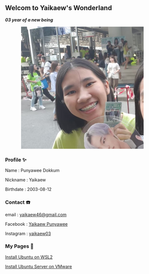## Welcom to Yaikaew's Wonderland
***03 year of a new being***

<p align="center">
  <img width="400" height="400" src="/images/profile.jpg">
</p>

### Profile ✨
Name : Punyawee Dokkum

Nickname : Yaikaew

Birthdate : 2003-08-12


### Contact ☎️
email : [yaikaew46@gmail.com](mailto:yaikaew46@gmail.com)

Facebook : [Yaikaew Punyawee](https://www.facebook.com/profile.php?id=100004631406249)

Instagram : [yaikaew03](https://www.instagram.com/yaikaew03/)


### My Pages 📔
[Install Ubuntu on WSL2](https://yaikaew.github.io/pages/InstallUbuntu.html)

[Install Ubuntu Server on VMware](https://yaikaew.github.io/pages/InstallVMware.html)
